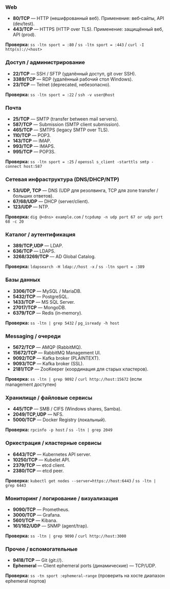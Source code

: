 ### Web

- **80/TCP** — HTTP (нешифрованный веб). Применение: веб‑сайты, API (dev/test).
- **443/TCP** — HTTPS (HTTP over TLS). Применение: защищённый веб, API (prod).

**Проверка:** `ss -ltn sport = :80` / `ss -ltn sport = :443` / `curl -I http(s)://<host>`

### Доступ / администрирование

- **22/TCP** — SSH / SFTP (удалённый доступ, git over SSH).
- **3389/TCP** — RDP (удалённый рабочий стол Windows).
- **23/TCP** — Telnet (deprecated, небезопасно).

**Проверка:** `ss -ltn sport = :22` / `ssh -v user@host`

### Почта

- **25/TCP** — SMTP (transfer between mail servers).
- **587/TCP** — Submission (SMTP client submission).
- **465/TCP** — SMTPS (legacy SMTP over TLS).
- **110/TCP** — POP3.
- **143/TCP** — IMAP.
- **993/TCP** — IMAPS.
- **995/TCP** — POP3S.

**Проверка:** `ss -ltn sport = :25` / `openssl s_client -starttls smtp -connect host:587`

### Сетевая инфраструктура (DNS/DHCP/NTP)

- **53/UDP, TCP** — DNS (UDP для резолвинга, TCP для zone transfer / больших ответов).
- **67/68/UDP** — DHCP (server/client).
- **123/UDP** — NTP.

**Проверка:** `dig @<dns> example.com` / `tcpdump -n udp port 67 or udp port 68 -c 20`

### Каталог / аутентификация

- **389/TCP,UDP** — LDAP.
- **636/TCP** — LDAPS.
- **3268/3269/TCP** — AD Global Catalog.

**Проверка:** `ldapsearch -H ldap://host -x` / `ss -ltn sport = :389`

### Базы данных

- **3306/TCP** — MySQL / MariaDB.
- **5432/TCP** — PostgreSQL.
- **1433/TCP** — MS SQL Server.
- **27017/TCP** — MongoDB.
- **6379/TCP** — Redis (in‑memory).

**Проверка:** `ss -ltn | grep 5432` / `pg_isready -h host`

### Messaging / очереди

- **5672/TCP** — AMQP (RabbitMQ).
- **15672/TCP** — RabbitMQ Management UI.
- **9092/TCP** — Kafka broker (PLAINTEXT).
- **9093/TCP** — Kafka broker (SSL).
- **2181/TCP** — ZooKeeper (координация для старых кластеров).

**Проверка:** `ss -ltn | grep 9092` / `curl http://host:15672` (если management доступен)

### Хранилище / файловые сервисы

- **445/TCP** — SMB / CIFS (Windows shares, Samba).
- **2049/TCP,UDP** — NFS.
- **5000/TCP** — Docker Registry (локальный).

**Проверка:** `rpcinfo -p host` / `ss -ltn | grep 2049`

### Оркестрация / кластерные сервисы

- **6443/TCP** — Kubernetes API server.
- **10250/TCP** — Kubelet API.
- **2379/TCP** — etcd client.
- **2380/TCP** — etcd peer.

**Проверка:** `kubectl get nodes --server=https://host:6443` / `ss -ltn | grep 6443`

### Мониторинг / логирование / визуализация

- **9090/TCP** — Prometheus.
- **3000/TCP** — Grafana.
- **5601/TCP** — Kibana.
- **161/162/UDP** — SNMP (agent/trap).

**Проверка:** `ss -ltn | grep 9090` / `curl http://host:3000` 

### Прочее / вспомогательные

- **9418/TCP** — Git (git://).
- **Ephemeral** — Client ephemeral ports (динамические) — TCP/UDP.

**Проверка:** `ss -tn sport :ephemeral-range` (проверить на хосте диапазон ephemeral портов)